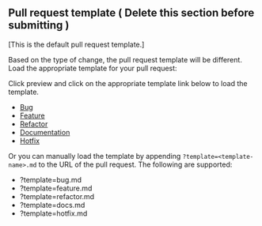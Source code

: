 ## Pull request template ( Delete this section before submitting )

[This is the default pull request template.]

Based on the type of change, the pull request template will be different. Load the appropriate template for your pull request:

Click preview and click on the appropriate template link below to load the template.

- [Bug](?template=bug-template.md&expand=1)
- [Feature](?template=feature-template.md&expand=1)
- [Refactor](?template=refactor-template.md&expand=1)
- [Documentation](?template=docs-template.md&expand=1)
- [Hotfix](?template=hotfix-template.md&expand=1)

Or you can manually load the template by appending `?template=<template-name>.md` to the URL of the pull request.
The following are supported:

- ?template=bug.md
- ?template=feature.md
- ?template=refactor.md
- ?template=docs.md
- ?template=hotfix.md
